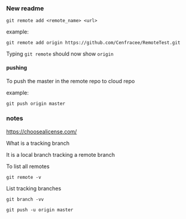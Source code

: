 ### New readme

```
git remote add <remote_name> <url>
```
example:

```
git remote add origin https://github.com/Cenfracee/RemoteTest.git
````
Typing `git remote` should now show `origin`


#### pushing

To push the master in the remote repo to cloud repo

example:
```
git push origin master
```



### notes
https://choosealicense.com/


What is a tracking branch

It is a local branch tracking a remote branch

To list all remotes
```
git remote -v
```

List tracking branches
```
git branch -vv
```

```
git push -u origin master
```
